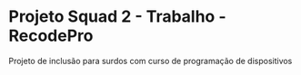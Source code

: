 # Projeto Squad 2 - Trabalho - RecodePro
 Projeto de inclusão para surdos com curso de programação de dispositivos
